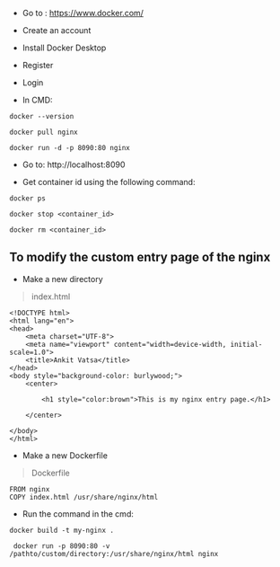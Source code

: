 - Go to : https://www.docker.com/
- Create an account
- Install Docker Desktop
- Register
- Login

- In CMD:

```
docker --version
```
```
docker pull nginx
```
```
docker run -d -p 8090:80 nginx
```

- Go to: http://localhost:8090

- Get container id using the following command:

```
docker ps
```

```
docker stop <container_id>
```

```
docker rm <container_id>
```

## To modify the custom entry page of the nginx
- Make a new directory
> index.html
```
<!DOCTYPE html>
<html lang="en">
<head>
    <meta charset="UTF-8">
    <meta name="viewport" content="width=device-width, initial-scale=1.0">
    <title>Ankit Vatsa</title>
</head>
<body style="background-color: burlywood;">
    <center>

        <h1 style="color:brown">This is my nginx entry page.</h1>

    </center>
    
</body>
</html>
```
- Make a new Dockerfile
> Dockerfile
```
FROM nginx
COPY index.html /usr/share/nginx/html
```
- Run the command in the cmd:
```
docker build -t my-nginx .
```
```
 docker run -p 8090:80 -v /pathto/custom/directory:/usr/share/nginx/html nginx
```
